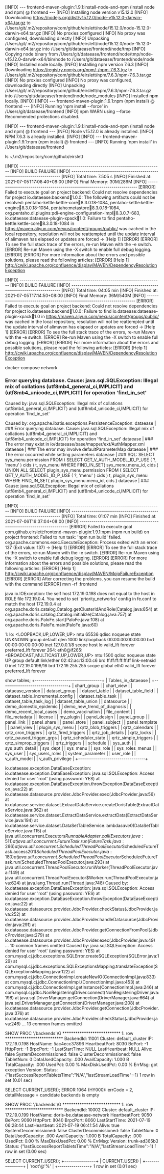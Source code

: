 [INFO] --- frontend-maven-plugin:1.9.1:install-node-and-npm (install node and npm) @ frontend ---
[INFO] Installing node version v15.12.0
[INFO] Downloading https://nodejs.org/dist/v15.12.0/node-v15.12.0-darwin-x64.tar.gz to /Users/git/.m2/repository/com/github/eirslett/node/15.12.0/node-15.12.0-darwin-x64.tar.gz
[INFO] No proxies configured
[INFO] No proxy was configured, downloading directly
[INFO] Unpacking /Users/git/.m2/repository/com/github/eirslett/node/15.12.0/node-15.12.0-darwin-x64.tar.gz into /Users/git/dataease/frontend/node/tmp
[INFO] Copying node binary from /Users/git/dataease/frontend/node/tmp/node-v15.12.0-darwin-x64/bin/node to /Users/git/dataease/frontend/node/node
[INFO] Installed node locally.
[INFO] Installing npm version 7.6.3
[INFO] Downloading https://registry.npmjs.org/npm/-/npm-7.6.3.tgz to /Users/git/.m2/repository/com/github/eirslett/npm/7.6.3/npm-7.6.3.tar.gz
[INFO] No proxies configured
[INFO] No proxy was configured, downloading directly
[INFO] Unpacking /Users/git/.m2/repository/com/github/eirslett/npm/7.6.3/npm-7.6.3.tar.gz into /Users/git/dataease/frontend/node/node_modules
[INFO] Installed npm locally.
[INFO]
[INFO] --- frontend-maven-plugin:1.9.1:npm (npm install) @ frontend ---
[INFO] Running 'npm install --force' in /Users/git/dataease/frontend
[INFO] npm WARN using --force Recommended protections disabled.

[INFO] --- frontend-maven-plugin:1.9.1:install-node-and-npm (install node and npm) @ frontend ---
[INFO] Node v15.12.0 is already installed.
[INFO] NPM 7.6.3 is already installed.
[INFO]
[INFO] --- frontend-maven-plugin:1.9.1:npm (npm install) @ frontend ---
[INFO] Running 'npm install' in /Users/git/dataease/frontend

ls ~/.m2/repository/com/github/eirslett

[INFO] ------------------------------------------------------------------------
[INFO] BUILD FAILURE
[INFO] ------------------------------------------------------------------------
[INFO] Total time: 7.505 s
[INFO] Finished at: 2021-07-05T17:08:40+08:00
[INFO] Final Memory: 30M/286M
[INFO] ------------------------------------------------------------------------
[ERROR] Failed to execute goal on project backend: Could not resolve dependencies for project io.dataease:backend:jar:1.0.0: The following artifacts could not be resolved: pentaho-kettle:kettle-core:jar:8.3.0.18-1084, pentaho-kettle:kettle-engine:jar:8.3.0.18-1084, pentaho:metastore:jar:8.3.0.18-1084, org.pentaho.di.plugins:pdi-engine-configuration-impl:jar:8.3.0.7-683, io.dataease:dataease-plugin-xpack:jar:1.0: Failure to find pentaho-kettle:kettle-core:jar:8.3.0.18-1084 in https://maven.aliyun.com/nexus/content/groups/public/ was cached in the local repository, resolution will not be reattempted until the update interval of alimaven has elapsed or updates are forced -> [Help 1]
[ERROR]
[ERROR] To see the full stack trace of the errors, re-run Maven with the -e switch.
[ERROR] Re-run Maven using the -X switch to enable full debug logging.
[ERROR]
[ERROR] For more information about the errors and possible solutions, please read the following articles:
[ERROR] [Help 1] http://cwiki.apache.org/confluence/display/MAVEN/DependencyResolutionException

[INFO] ------------------------------------------------------------------------
[INFO] BUILD FAILURE
[INFO] ------------------------------------------------------------------------
[INFO] Total time: 04:05 min
[INFO] Finished at: 2021-07-05T17:14:50+08:00
[INFO] Final Memory: 36M/540M
[INFO] ------------------------------------------------------------------------
[ERROR] Failed to execute goal on project backend: Could not resolve dependencies for project io.dataease:backend:jar:1.0.0: Failure to find io.dataease:dataease-plugin-xpack:jar:1.0 in https://maven.aliyun.com/nexus/content/groups/public/ was cached in the local repository, resolution will not be reattempted until the update interval of alimaven has elapsed or updates are forced -> [Help 1]
[ERROR]
[ERROR] To see the full stack trace of the errors, re-run Maven with the -e switch.
[ERROR] Re-run Maven using the -X switch to enable full debug logging.
[ERROR]
[ERROR] For more information about the errors and possible solutions, please read the following articles:
[ERROR] [Help 1] http://cwiki.apache.org/confluence/display/MAVEN/DependencyResolutionException

docker-compose network


### Error querying database.  Cause: java.sql.SQLException: Illegal mix of collations (utf8mb4_general_ci,IMPLICIT) and (utf8mb4_unicode_ci,IMPLICIT) for operation 'find_in_set'

Caused by: java.sql.SQLException: Illegal mix of collations (utf8mb4_general_ci,IMPLICIT) and (utf8mb4_unicode_ci,IMPLICIT) for operation 'find_in_set'

Caused by: org.apache.ibatis.exceptions.PersistenceException:
dataease          | ### Error querying database.  Cause: java.sql.SQLException: Illegal mix of collations (utf8mb4_general_ci,IMPLICIT) and (utf8mb4_unicode_ci,IMPLICIT) for operation 'find_in_set'
dataease          | ### The error may exist in io/dataease/base/mapper/ext/AuthMapper.xml
dataease          | ### The error may involve defaultParameterMap
dataease          | ### The error occurred while setting parameters
dataease          | ### SQL: SELECT    sys_menu.permission   FROM    ( SELECT GET_V_AUTH_MODEL_ID_P_USE ( ?, 'menu' ) cids ) t,    sys_menu   WHERE    FIND_IN_SET( sys_menu.menu_id, cids ) UNION ALL   SELECT    plugin_sys_menu.permission   FROM    ( SELECT GET_V_AUTH_MODEL_ID_P_USE (  ?, 'menu' ) cids ) t,    plugin_sys_menu   WHERE    FIND_IN_SET( plugin_sys_menu.menu_id, cids )
dataease          | ### Cause: java.sql.SQLException: Illegal mix of collations (utf8mb4_general_ci,IMPLICIT) and (utf8mb4_unicode_ci,IMPLICIT) for operation 'find_in_set'

[INFO] ------------------------------------------------------------------------
[INFO] BUILD FAILURE
[INFO] ------------------------------------------------------------------------
[INFO] Total time:  01:07 min
[INFO] Finished at: 2021-07-06T16:37:04+08:00
[INFO] ------------------------------------------------------------------------
[ERROR] Failed to execute goal com.github.eirslett:frontend-maven-plugin:1.9.1:npm (npm run build) on project frontend: Failed to run task: 'npm run build'
failed. org.apache.commons.exec.ExecuteException: Process exited with an error: 137 (Exit value: 137) -> [Help 1]
[ERROR]
[ERROR] To see the full stack trace of the errors, re-run Maven with the -e switch.
[ERROR] Re-run Maven using the -X switch to enable full debug logging.
[ERROR]
[ERROR] For more information about the errors and possible solutions, please read the following articles:
[ERROR] [Help 1] http://cwiki.apache.org/confluence/display/MAVEN/MojoFailureException
[ERROR]
[ERROR] After correcting the problems, you can resume the build with the command
[ERROR]   mvn <args> -rf :frontend

java.io.IOException: the self host 172.19.0.198 does not equal to the host in ROLE file 172.19.0.4. You need to set 'priority_networks' config in fe.conf to match the host 172.19.0.4
at org.apache.doris.catalog.Catalog.getClusterIdAndRole(Catalog.java:854)
at org.apache.doris.catalog.Catalog.initialize(Catalog.java:757)
at org.apache.doris.PaloFe.start(PaloFe.java:108)
at org.apache.doris.PaloFe.main(PaloFe.java:60)

1: lo: <LOOPBACK,UP,LOWER_UP> mtu 65536 qdisc noqueue state UNKNOWN group default qlen 1000
link/loopback 00:00:00:00:00:00 brd 00:00:00:00:00:00
inet 127.0.0.1/8 scope host lo
valid_lft forever preferred_lft forever
264: eth0@if265: <BROADCAST,MULTICAST,UP,LOWER_UP> mtu 1500 qdisc noqueue state UP group default
link/ether 02:42:ac:13:00:c6 brd ff:ff:ff:ff:ff:ff link-netnsid 0
inet 172.19.0.198/16 brd 172.19.255.255 scope global eth0
valid_lft forever preferred_lft forever


show tables;
+----------------------------------+
| Tables_in_dataease               |
+----------------------------------+
| chart_group                      |
| chart_view                       |
| dataease_version                 |
| dataset_group                    |
| dataset_table                    |
| dataset_table_field              |
| dataset_table_incremental_config |
| dataset_table_task               |
| dataset_table_task_log           |
| dataset_table_union              |
| datasource                       |
| demo_domestic_epidemic           |
| demo_new_trend_of_diagnosis      |
| demo_recent_local_cases          |
| demo_vaccination                 |
| file_content                     |
| file_metadata                    |
| license                          |
| my_plugin                        |
| panel_design                     |
| panel_group                      |
| panel_link                       |
| panel_share                      |
| panel_store                      |
| panel_subject                    |
| panel_template                   |
| panel_view                       |
| plugin_sys_menu                  |
| qrtz_blob_triggers               |
| qrtz_calendars                   |
| qrtz_cron_triggers               |
| qrtz_fired_triggers              |
| qrtz_job_details                 |
| qrtz_locks                       |
| qrtz_paused_trigger_grps         |
| qrtz_scheduler_state             |
| qrtz_simple_triggers             |
| qrtz_simprop_triggers            |
| qrtz_triggers                    |
| schedule                         |
| sys_auth                         |
| sys_auth_detail                  |
| sys_dept                         |
| sys_menu                         |
| sys_role                         |
| sys_roles_menus                  |
| sys_user                         |
| sys_users_roles                  |
| system_parameter                 |
| user_role                        |
| v_auth_model                     |
| v_auth_privilege                 |
+----------------------------------+


io.dataease.exception.DataEaseException: io.dataease.exception.DataEaseException: java.sql.SQLException: Access denied for user 'root' (using password: YES)
at io.dataease.exception.DataEaseException.throwException(DataEaseException.java:22)
at io.dataease.datasource.provider.JdbcProvider.exec(JdbcProvider.java:56)
at io.dataease.service.dataset.ExtractDataService.createDorisTable(ExtractDataService.java:362)
at io.dataease.service.dataset.ExtractDataService.extractData(ExtractDataService.java:194)
at io.dataease.service.dataset.DataSetTableService.lambda$save$0(DataSetTableService.java:115)
at java.util.concurrent.Executors$RunnableAdapter.call(Executors.java:511)
at java.util.concurrent.FutureTask.run(FutureTask.java:266)
at java.util.concurrent.ScheduledThreadPoolExecutor$ScheduledFutureTask.access$201(ScheduledThreadPoolExecutor.java:180)
at java.util.concurrent.ScheduledThreadPoolExecutor$ScheduledFutureTask.run(ScheduledThreadPoolExecutor.java:293)
at java.util.concurrent.ThreadPoolExecutor.runWorker(ThreadPoolExecutor.java:1149)
at java.util.concurrent.ThreadPoolExecutor$Worker.run(ThreadPoolExecutor.java:624)
at java.lang.Thread.run(Thread.java:748)
Caused by: io.dataease.exception.DataEaseException: java.sql.SQLException: Access denied for user 'root' (using password: YES)
at io.dataease.exception.DataEaseException.throwException(DataEaseException.java:22)
at io.dataease.datasource.provider.JdbcProvider.checkStatus(JdbcProvider.java:252)
at io.dataease.datasource.provider.JdbcProvider.handleDatasource(JdbcProvider.java:291)
at io.dataease.datasource.provider.JdbcProvider.getConnectionFromPool(JdbcProvider.java:279)
at io.dataease.datasource.provider.JdbcProvider.exec(JdbcProvider.java:49)
... 10 common frames omitted
Caused by: java.sql.SQLException: Access denied for user 'root' (using password: YES)
at com.mysql.cj.jdbc.exceptions.SQLError.createSQLException(SQLError.java:129)
at com.mysql.cj.jdbc.exceptions.SQLExceptionsMapping.translateException(SQLExceptionsMapping.java:122)
at com.mysql.cj.jdbc.ConnectionImpl.createNewIO(ConnectionImpl.java:833)
at com.mysql.cj.jdbc.ConnectionImpl.<init>(ConnectionImpl.java:453)
at com.mysql.cj.jdbc.ConnectionImpl.getInstance(ConnectionImpl.java:246)
at com.mysql.cj.jdbc.NonRegisteringDriver.connect(NonRegisteringDriver.java:198)
at java.sql.DriverManager.getConnection(DriverManager.java:664)
at java.sql.DriverManager.getConnection(DriverManager.java:208)
at io.dataease.datasource.provider.JdbcProvider.getConnection(JdbcProvider.java:376)
at io.dataease.datasource.provider.JdbcProvider.checkStatus(JdbcProvider.java:246)
... 13 common frames omitted


SHOW PROC '/backends'\G
*************************** 1. row ***************************
BackendId: 11001
Cluster: default_cluster
IP: 172.19.0.198
HostName: 5ac4ecc37896
HeartbeatPort: 8030
BePort: -1
HttpPort: -1
BrpcPort: -1
LastStartTime: NULL
LastHeartbeat: NULL
Alive: false
SystemDecommissioned: false
ClusterDecommissioned: false
TabletNum: 0
DataUsedCapacity: .000
AvailCapacity: 1.000 B
TotalCapacity: .000
UsedPct: 0.00 %
MaxDiskUsedPct: 0.00 %
ErrMsg: got exception
Version:
Status: {"lastSuccessReportTabletsTime":"N/A","lastStreamLoadTime":-1}
1 row in set (0.01 sec)

SELECT CURRENT_USER();
ERROR 1064 (HY000): errCode = 2, detailMessage = candidate backends is empty

SHOW PROC '/backends'\G
*************************** 1. row ***************************
BackendId: 10002
Cluster: default_cluster
IP: 172.19.0.199
HostName: doris-be.dataease-network
HeartbeatPort: 9050
BePort: 9060
HttpPort: 8040
BrpcPort: 8060
LastStartTime: 2021-07-19 06:28:44
LastHeartbeat: 2021-07-19 06:41:54
Alive: true
SystemDecommissioned: false
ClusterDecommissioned: false
TabletNum: 0
DataUsedCapacity: .000
AvailCapacity: 1.000 B
TotalCapacity: .000
UsedPct: 0.00 %
MaxDiskUsedPct: 0.00 %
ErrMsg:
Version: trunk-ad365b3
Status: {"lastSuccessReportTabletsTime":"N/A","lastStreamLoadTime":-1}
1 row in set (0.00 sec)

SELECT CURRENT_USER();
+----------------+
| CURRENT_USER() |
+----------------+
| 'root'@'%'     |
+----------------+
1 row in set (0.01 sec)
